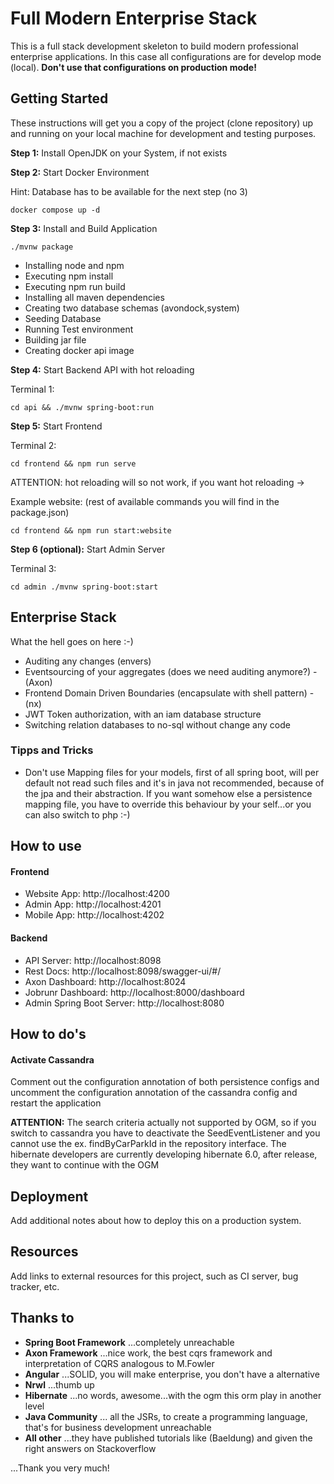 # Full Modern Enterprise Stack

This is a full stack development skeleton to build modern professional enterprise applications. In this case all configurations are for develop mode (local).
**Don't use that configurations on production mode!**

## Getting Started

These instructions will get you a copy of the project (clone repository) up and running on your local machine for development and testing purposes.


**Step 1:** Install OpenJDK on your System, if not exists

**Step 2:** Start Docker Environment

Hint: Database has to be available for the next step (no 3)
```
docker compose up -d
```

**Step 3:** Install and Build Application
```
./mvnw package
```

* Installing node and npm
* Executing npm install
* Executing npm run build
* Installing all maven dependencies
* Creating two database schemas (avondock,system)
* Seeding Database
* Running Test environment
* Building jar file
* Creating docker api image

**Step 4:** Start Backend API with hot reloading

Terminal 1:
```
cd api && ./mvnw spring-boot:run
```

**Step 5:** Start Frontend

Terminal 2:
```
cd frontend && npm run serve
```

ATTENTION: hot reloading will so not work, if you want hot reloading ->

Example website: (rest of available commands you will find in the package.json)
```
cd frontend && npm run start:website
```

**Step 6 (optional):** Start Admin Server

Terminal 3:
```
cd admin ./mvnw spring-boot:start
```

## Enterprise Stack

What the hell goes on here :-)

* Auditing any changes (envers)
* Eventsourcing of your aggregates (does we need auditing anymore?) - (Axon)
* Frontend Domain Driven Boundaries (encapsulate with shell pattern) - (nx)
* JWT Token authorization, with an iam database structure
* Switching relation databases to no-sql without change any code

### Tipps and Tricks

* Don't use Mapping files for your models, first of all spring boot, will per default not read such files and it's in java not recommended, because of the jpa and their abstraction. If you want somehow else a persistence mapping file, you have to override this behaviour by your self...or you can also switch to php :-) 

## How to use

#### Frontend
* Website App: http://localhost:4200
* Admin App: http://localhost:4201
* Mobile App: http://localhost:4202

#### Backend
* API Server: http://localhost:8098
* Rest Docs: http://localhost:8098/swagger-ui/#/
* Axon Dashboard: http://localhost:8024
* Jobrunr Dashboard: http://localhost:8000/dashboard
* Admin Spring Boot Server: http://localhost:8080

## How to do's

#### Activate Cassandra

Comment out the configuration annotation of both persistence configs and uncomment
the configuration annotation of the cassandra config and restart the application

**ATTENTION:** The search criteria actually not supported by OGM, so if you switch to cassandra
you have to deactivate the SeedEventListener and you cannot use the ex. findByCarParkId in the
repository interface. The hibernate developers are currently developing hibernate 6.0, after
release, they want to continue with the OGM

## Deployment

Add additional notes about how to deploy this on a production system.

## Resources

Add links to external resources for this project, such as CI server, bug tracker, etc.

## Thanks to

* **Spring Boot Framework** ...completely unreachable
* **Axon Framework** ...nice work, the best cqrs framework and interpretation of CQRS analogous to M.Fowler
* **Angular** ...SOLID, you will make enterprise, you don't have a alternative
* **Nrwl** ...thumb up
* **Hibernate** ...no words, awesome...with the ogm this orm play in another level
* **Java Community** ... all the JSRs, to create a programming language, that's for business development unreachable
* **All other** ...they have published tutorials like (Baeldung) and given the right answers on Stackoverflow

...Thank you very much!
